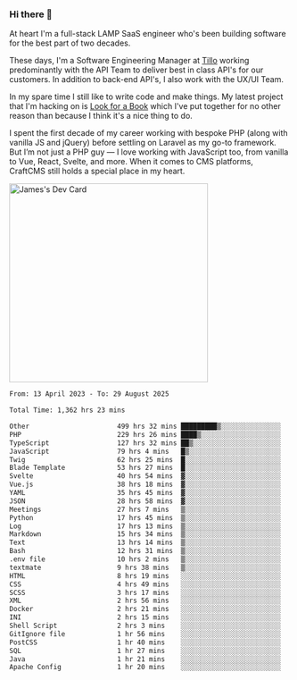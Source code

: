 ### Hi there 👋

<!--
**JamesNock/JamesNock** is a ✨ _special_ ✨ repository because its `README.md` (this file) appears on your GitHub profile.

Here are some ideas to get you started:

- 🔭 I’m currently working on ...
- 🌱 I’m currently learning ...
- 👯 I’m looking to collaborate on ...
- 🤔 I’m looking for help with ...
- 💬 Ask me about ...
- 📫 How to reach me: ...
- 😄 Pronouns: ...
- ⚡ Fun fact: ...
-->
At heart I'm a full-stack LAMP SaaS engineer who's been building software for the best part of two decades.

These days, I'm a Software Engineering Manager at [Tillo](https://www.tillo.io/) working predominantly with the API Team to deliver best in class API's for our customers. In addition to back-end API's, I also work with the UX/UI Team.

In my spare time I still like to write code and make things. My latest project that I'm hacking on is [Look for a Book](https://www.lookforabook.co.uk/) which I've put together for no other reason than because I think it's a nice thing to do.

I spent the first decade of my career working with bespoke PHP (along with vanilla JS and jQuery) before settling on Laravel as my go-to framework. But I’m not just a PHP guy — I love working with JavaScript too, from vanilla to Vue, React, Svelte, and more. When it comes to CMS platforms, CraftCMS still holds a special place in my heart.

<a href="https://app.daily.dev/h2onock"><img src="https://api.daily.dev/devcards/v2/XQraFlxE3JPWOlcSuOB2K.png?type=default&r=18u" width="356" alt="James's Dev Card"/></a>

<!--START_SECTION:waka-->

```txt
From: 13 April 2023 - To: 29 August 2025

Total Time: 1,362 hrs 23 mins

Other                      499 hrs 32 mins █████████▒░░░░░░░░░░░░░░░   36.67 %
PHP                        229 hrs 26 mins ████▒░░░░░░░░░░░░░░░░░░░░   16.84 %
TypeScript                 127 hrs 32 mins ██▒░░░░░░░░░░░░░░░░░░░░░░   09.36 %
JavaScript                 79 hrs 4 mins   █▒░░░░░░░░░░░░░░░░░░░░░░░   05.80 %
Twig                       62 hrs 25 mins  █░░░░░░░░░░░░░░░░░░░░░░░░   04.58 %
Blade Template             53 hrs 27 mins  █░░░░░░░░░░░░░░░░░░░░░░░░   03.92 %
Svelte                     40 hrs 54 mins  ▓░░░░░░░░░░░░░░░░░░░░░░░░   03.00 %
Vue.js                     38 hrs 18 mins  ▓░░░░░░░░░░░░░░░░░░░░░░░░   02.81 %
YAML                       35 hrs 45 mins  ▓░░░░░░░░░░░░░░░░░░░░░░░░   02.62 %
JSON                       28 hrs 58 mins  ▓░░░░░░░░░░░░░░░░░░░░░░░░   02.13 %
Meetings                   27 hrs 7 mins   ▒░░░░░░░░░░░░░░░░░░░░░░░░   01.99 %
Python                     17 hrs 45 mins  ▒░░░░░░░░░░░░░░░░░░░░░░░░   01.30 %
Log                        17 hrs 13 mins  ▒░░░░░░░░░░░░░░░░░░░░░░░░   01.26 %
Markdown                   15 hrs 34 mins  ▒░░░░░░░░░░░░░░░░░░░░░░░░   01.14 %
Text                       13 hrs 14 mins  ▒░░░░░░░░░░░░░░░░░░░░░░░░   00.97 %
Bash                       12 hrs 31 mins  ▒░░░░░░░░░░░░░░░░░░░░░░░░   00.92 %
.env file                  10 hrs 2 mins   ▒░░░░░░░░░░░░░░░░░░░░░░░░   00.74 %
textmate                   9 hrs 38 mins   ▒░░░░░░░░░░░░░░░░░░░░░░░░   00.71 %
HTML                       8 hrs 19 mins   ░░░░░░░░░░░░░░░░░░░░░░░░░   00.61 %
CSS                        4 hrs 49 mins   ░░░░░░░░░░░░░░░░░░░░░░░░░   00.35 %
SCSS                       3 hrs 17 mins   ░░░░░░░░░░░░░░░░░░░░░░░░░   00.24 %
XML                        2 hrs 56 mins   ░░░░░░░░░░░░░░░░░░░░░░░░░   00.22 %
Docker                     2 hrs 21 mins   ░░░░░░░░░░░░░░░░░░░░░░░░░   00.17 %
INI                        2 hrs 15 mins   ░░░░░░░░░░░░░░░░░░░░░░░░░   00.17 %
Shell Script               2 hrs 3 mins    ░░░░░░░░░░░░░░░░░░░░░░░░░   00.15 %
GitIgnore file             1 hr 56 mins    ░░░░░░░░░░░░░░░░░░░░░░░░░   00.14 %
PostCSS                    1 hr 40 mins    ░░░░░░░░░░░░░░░░░░░░░░░░░   00.12 %
SQL                        1 hr 27 mins    ░░░░░░░░░░░░░░░░░░░░░░░░░   00.11 %
Java                       1 hr 21 mins    ░░░░░░░░░░░░░░░░░░░░░░░░░   00.10 %
Apache Config              1 hr 20 mins    ░░░░░░░░░░░░░░░░░░░░░░░░░   00.10 %
```

<!--END_SECTION:waka-->
